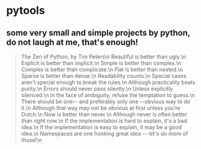 # pytools
## some very small and simple projects by python, do not laugh at me, that's enough!
>The Zen of Python, by Tim Peters\n
Beautiful is better than ugly.\n
Explicit is better than implicit.\n
Simple is better than complex.\n
Complex is better than complicate.\n
Flat is better than nested.\n
Sparse is better than dense.\n
Readability counts.\n
Special cases aren't special enough to break the rules.\n
Although practicality beats purity.\n
Errors should never pass silently.\n
Unless explicitly silenced.\n
In the face of ambiguity, refuse the temptation to guess.\n
There should be one-- and preferably only one --obvious way to do it.\n
Although that way may not be obvious at first unless you're Dutch.\n
Now is better than never.\n
Although never is often better than *right* now.\n
If the implementation is hard to explain, it's a bad idea.\n
If the implementation is easy to explain, it may be a good idea.\n
Namespaces are one honking great idea -- let's do more of those!\n


